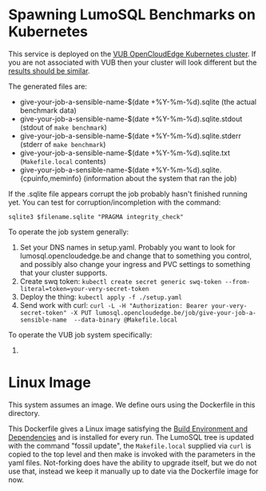 # Spawning LumoSQL Benchmarks on Kubernetes

This service is deployed on the [VUB OpenCloudEdge Kubernetes cluster](https://www.opencloudedge.be/documents/meeting-feb2022.pdf). If you
are not associated with VUB then your cluster will look different but the [results should be similar](https://lumosql.opencloudedge.be/results).

The generated files are:

- give-your-job-a-sensible-name-$(date +%Y-%m-%d).sqlite (the actual benchmark data)
- give-your-job-a-sensible-name-$(date +%Y-%m-%d).sqlite.stdout (stdout of `make benchmark`)
- give-your-job-a-sensible-name-$(date +%Y-%m-%d).sqlite.stderr (stderr of `make benchmark`)
- give-your-job-a-sensible-name-$(date +%Y-%m-%d).sqlite.txt (`Makefile.local` contents)
- give-your-job-a-sensible-name-$(date +%Y-%m-%d).sqlite.{cpuinfo,meminfo} (information about the system that ran the job)

If the .sqlite file appears corrupt the job probably hasn't finished running
yet. You can test for corruption/incompletion with the command:
```
sqlite3 $filename.sqlite "PRAGMA integrity_check"
```

To operate the job system generally:

1. Set your DNS names in setup.yaml.  Probably you want to look for lumosql.opencloudedge.be and change that to something you control, and possibly also change your ingress and PVC settings to something that your cluster supports.
2. Create swq token: `kubectl create secret generic swq-token --from-literal=token=your-very-secret-token`
3. Deploy the thing: `kubectl apply -f ./setup.yaml`
4. Send work with curl: `curl -L -H "Authorization: Bearer your-very-secret-token" -X PUT lumosql.opencloudedge.be/job/give-your-job-a-sensible-name  --data-binary @Makefile.local`

To operate the VUB job system specifically:

1. 

# Linux Image

This system assumes an image. We define ours using the Dockerfile in this directory.

This Dockerfile gives a Linux image satisfying the [Build Environment and
Dependencies](https://lumosql.org/src/lumosql/doc/trunk/README.md) and is installed
for every run. The LumoSQL tree is updated with the command "fossil update",
the ```Makefile.local``` supplied via ```curl``` is copied to the top level and then make is invoked
with the parameters in the yaml files. Not-forking does have the ability to
upgrade itself, but we do not use that, instead we keep it manually up to date via the Dockerfile image for
now.
